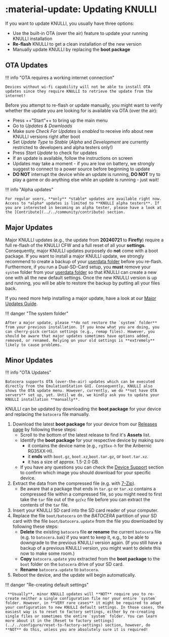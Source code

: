 #  :material-update: Updating KNULLI

If you want to update KNULLI, you usually have three options:

* Use the built-in OTA (over the air) feature to update your running KNULLI installation
* **Re-flash** KNULLI to get a clean installation of the new version
* Manually update KNULLI by replacing the **boot package**

## OTA Updates

!!! info "OTA requires a working internet connection"

    Devices without wi-fi capability will not be able to install OTA updates since they require KNULLI to retrieve the update from the internet!

Before you attempt to re-flash or update manually, you might want to verify whether the update you are looking for is available via OTA (over the air):

* Press ++"Start"++ to bring up the main menu
* Go to *Updates & Downloads*
* Make sure *Check For Updates* is *enabled* to receive info about new KNULLI versions right after boot
* Set *Update Type* to *Stable* (*Alpha* and *Development* are currently restricted to developers and alpha testers only!)
* Press *Start Update* to check for updates
* If an update is available, follow the instructions on screen
* Updates may take a moment - if you are low on battery, we strongly suggest to connect to a power source before beginning to update
* **DO NOT** interrupt the device while an update is running, **DO NOT** try to play a game or do anything else while an update is running - just wait!

!!! info "Alpha updates"

    For regular users, **only** *stable* updates are available right now. Access to *alpha* updates is limited to **KNULLI alpha testers**. If you are interested in becoming an alpha tester, please have a look at the [Contribute](../../community/contribute) section.

## Major Updates

Major KNULLI updates (e.g., the update from **20240721** to **Firefly**) require a full re-flash of the KNULLI CFW and a full reset of all your **settings**. Consequently, major KNULLI updates purposely do **not** come with a boot package. If you want to install a major KNULLI update, we strongly recommend to create a backup of your [userdata folder](../add-games/game-storage) before you re-flash. Furthermore, if you run a Dual-SD-Card setup, you **must** remove your `system` folder from your [userdata folder](../add-games/game-storage) so that KNULLI can create a new one with all the new default settings. Once the new KNULLI version is up and running, you will be able to restore the backup by putting all your files back.

If you need more help installing a major update, have a look at our [Major Updates Guide](../../guides/major-updates).

!!! danger "The system folder"

    After a major update, please **do not restore the `system` folder** from your previous installation. If you know what you are doing, you can cherry-pick certain settings (e.g., remap files). However, you should be aware that major updates sometimes have options added, removed, or renamed. Relying on your old settings is **extremely** likely to cause problems.

## Minor Updates

!!! info "OTA Updates"

    Batocera supports OTA (over-the-air) updates which can be executed directly from the EmulationStation GUI. Consequently, KNULLI also shows the OTA update menu. However, currently, we do **not have OTA servers** set up, yet. Until we do, we kindly ask you to update your KNULLI installation **manually**.

KNULLI can be updated by downloading the **boot package** for your device and replacing the `batocera` file manually.

1. Download the latest **boot package** for your device from our [Releases page](https://github.com/knulli-cfw/distribution/releases/latest) by following these steps:
    * Scroll to the bottom of the latest release to find it's **Assets** list.
    * Identify the **boot package** for your respective device by making sure
        * it contains the device name (e.g., `rg35xx-h` for the Anbernic RG35XX-H).
        * it **ends** with `boot.gz`, `boot.xz`,`boot.tar.gz`, or `boot.tar.xz`.
        * it has a size of approx. 1.5-2.0 GB.
    * If you have any questions you can check the [Device Support](../devices/index.md) section to confirm which image you should download for your specific device.
2. Extract the data from the compressed file (e.g. with [7-Zip](https://7-zip.org/)).
    * Be aware that a package that ends in `tar.gz` or `tar.xz` contains a compressed file within a compressed file, so you might need to first take the `tar` file out of the `gz`/`xz` file before you can extract the contents of the `tar` file.
3. Insert your KNULLI SD card into the SD card reader of your computer.
4. Replace the file `boot/batocera` on the *BATOCERA* partition of your SD card with the file `boot/batocera.update` from the file you downloaded by following these steps:
    * **Delete** the existing `batocera` file **or rename** the current `batocera` file (e.g. to `batocera.bak`) if you want to keep it, e.g., to be able to downgrade to the previous KNULLI version again. (If you still have a backup of a previous KNULLI version, you might want to delete this now to make some room.)
    * **Copy** `batocera.update` you extracted from the **boot package** to the `boot` folder on the `batocera` drive of your SD card.
    * **Rename** `batocera.update` to `batocera`.
5. Reboot the device, and the update will begin automatically.

!!! danger "Re-creating default settings"

     **Usually**, minor KNULLI updates will **NOT** require you to re-create neither a single configuration file nor your entire `system` folder. However, in **VERY rare cases** it might be required to adapt your configuration to new KNULLI default settings. In those cases, the easiest way is to reset to factory settings, either by re-creating single files or sometimes the entire `system` folder. You can learn more about it in the [Reset to factory settings](../../configure/reset-to-factory-settings) section, however, do **NOT** do this, unless you are absolutely sure it is required!

